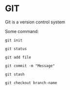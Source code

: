 # GIT

Git is a version control system

Some command:

`git init`

`git status`

`git add file`

`git commit -m "Message"`

`git stash`

`git checkout branch-name`